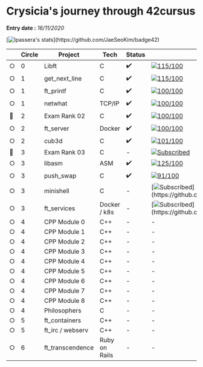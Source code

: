 # Crysicia's journey through 42cursus
**Entry date :** *16/11/2020*

[![lpassera's stats](https://badge42.herokuapp.com/api/stats/lpassera?privacyEmail=true?)](https://github.com/JaeSeoKim/badge42)

| | Circle | Project | Tech | Status | Grade | Completed |
|--|--|--|--|--|--|--|
| ○ | 0 | Libft | C | ✔️ | [![115/100](https://badge42.herokuapp.com/api/project/lpassera/Libft)](https://github.com/JaeSeoKim/badge42) | 24/11/2020 |
| ○ | 1 | get_next_line | C | ✔️ | [![115/100](https://badge42.herokuapp.com/api/project/lpassera/get_next_line)](https://github.com/JaeSeoKim/badge42) | 25/11/2020 |
| ○ | 1 | ft_printf | C | ✔️ | [![100/100](https://badge42.herokuapp.com/api/project/lpassera/ft_printf)](https://github.com/JaeSeoKim/badge42) | 09/12/2020 |
| ○ | 1 | netwhat | TCP/IP | ✔️ | [![100/100](https://badge42.herokuapp.com/api/project/lpassera/netwhat)](https://github.com/JaeSeoKim/badge42) | 11/12/2020 |
| 🚩 | 2 | Exam Rank 02 | C | ✔️ | [![100/100](https://badge42.herokuapp.com/api/project/lpassera/Exam%20Rank%2002)](https://github.com/JaeSeoKim/badge42) | 19/03/2021 |
| ○ | 2 | ft_server | Docker | ✔️ | [![100/100](https://badge42.herokuapp.com/api/project/lpassera/ft_server)](https://github.com/JaeSeoKim/badge42) | 18/12/2020 |
| ○ | 2 | cub3d | C | ✔️ | [![101/100](https://badge42.herokuapp.com/api/project/lpassera/cub3d)](https://github.com/JaeSeoKim/badge42) | 17/02/2020 |
| 🚩 | 3 | Exam Rank 03 | C | - | [![Subscribed](https://badge42.herokuapp.com/api/project/lpassera/Exam%20Rank%2003)](https://github.com/JaeSeoKim/badge42) | - |
| ○ | 3 | libasm | ASM | ✔️ | [![125/100](https://badge42.herokuapp.com/api/project/lpassera/libasm)](https://github.com/JaeSeoKim/badge42) | 11/03/2021 |
| ○ | 3 | push_swap | C | ✔️ | [![91/100](https://badge42.herokuapp.com/api/project/lpassera/push_swap)](https://github.com/JaeSeoKim/badge42) | 30/03/2021 |
| ○ | 3 | minishell | C | - | [![Subscribed](https://badge42.herokuapp.com/api/project/lpassera/minishell?)](https://github.com/JaeSeoKim/badge42) | - |
| ○ | 3 | ft_services | Docker / k8s | - | [![Subscribed](https://badge42.herokuapp.com/api/project/lpassera/ft_services?)](https://github.com/JaeSeoKim/badge42) | - |
| ○ | 4 | CPP Module 0 | C++ | - | - | - |
| ○ | 4 | CPP Module 1 | C++ | - | - | - |
| ○ | 4 | CPP Module 2 | C++ | - | - | - |
| ○ | 4 | CPP Module 3 | C++ | - | - | - |
| ○ | 4 | CPP Module 4 | C++ | - | - | - |
| ○ | 4 | CPP Module 5 | C++ | - | - | - |
| ○ | 4 | CPP Module 6 | C++ | - | - | - |
| ○ | 4 | CPP Module 7 | C++ | - | - | - |
| ○ | 4 | CPP Module 8 | C++ | - | - | - |
| ○ | 4 | Philosophers | C | - | - | - |
| ○ | 5 | ft_containers | C++ | - | - | - |
| ○ | 5 | ft_irc / webserv | C++ | - | - | - |
| ○ | 6 | ft_transcendence | Ruby on Rails | - | - | - |
